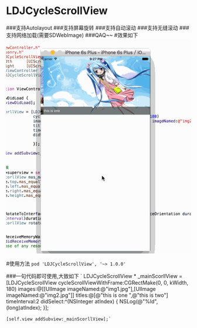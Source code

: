 # LDJCycleScrollView
###支持Autolayout
###支持屏幕旋转
###支持自动滚动
###支持无缝滚动
###支持网络加载(需要SDWebImage)
###QAQ~~
#效果如下
![image](https://github.com/Args/LDJCycleScrollView/blob/master/LDJCycleScrollDemo/LDJCycleScrollView/Untitled.gif)   

#使用方法
`pod 'LDJCycleScrollView', '~> 1.0.0'`

###一句代码即可使用,大致如下
`    LDJCycleScrollView * _mainScorllView = [LDJCycleScrollView
                       cycleScrollViewWithFrame:CGRectMake(0, 0, kWidth, 180)
                       images:@[[UIImage imageNamed:@"img1.jpg"],[UIImage imageNamed:@"img2.jpg"]]
                       titles:@[@"this is one ",@"this  is two"]
                       timeInterval:2
                       didSelect:^(NSInteger atIndex) {
                           NSLog(@"%ld",(long)atIndex);
                       }];
    
    [self.view addSubview:_mainScorllView];`
